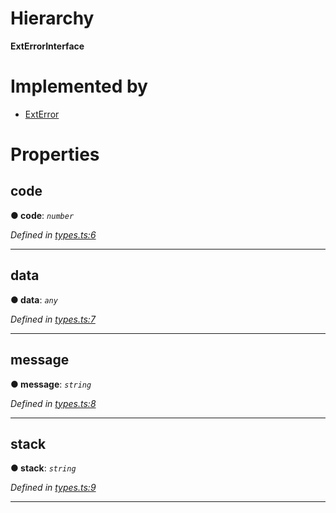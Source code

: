 

# Hierarchy

**ExtErrorInterface**

# Implemented by

* [ExtError](../classes/_ext_error_.exterror.md)

# Properties

<a id="code"></a>

##  code

**● code**: *`number`*

*Defined in [types.ts:6](https://github.com/polkadot-js/common/blob/c5e0fac/packages/util/src/types.ts#L6)*

___
<a id="data"></a>

##  data

**● data**: *`any`*

*Defined in [types.ts:7](https://github.com/polkadot-js/common/blob/c5e0fac/packages/util/src/types.ts#L7)*

___
<a id="message"></a>

##  message

**● message**: *`string`*

*Defined in [types.ts:8](https://github.com/polkadot-js/common/blob/c5e0fac/packages/util/src/types.ts#L8)*

___
<a id="stack"></a>

##  stack

**● stack**: *`string`*

*Defined in [types.ts:9](https://github.com/polkadot-js/common/blob/c5e0fac/packages/util/src/types.ts#L9)*

___

